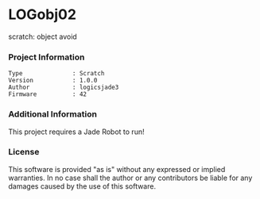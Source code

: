 LOGobj02
================

scratch:  object avoid

### Project Information
```
Type              : Scratch
Version           : 1.0.0
Author            : logicsjade3
Firmware          : 42
```

### Additional Information
This project requires a Jade Robot to run!

### License
This software is provided "as is" without any expressed or implied warranties.  In no case shall the author or any contributors be liable for any damages caused by the use of this software.

